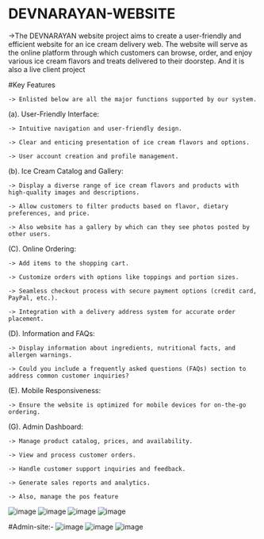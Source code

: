 # DEVNARAYAN-WEBSITE
->The DEVNARAYAN website  project aims to create a user-friendly and efficient website for an ice cream delivery web. The website will serve as the online platform through which customers can browse, order, and enjoy various ice cream flavors and treats delivered to their doorstep. And it is also a live client project 

#Key Features

    -> Enlisted below are all the major functions supported by our system.

(a). User-Friendly Interface:
   
    -> Intuitive navigation and user-friendly design.
   
    -> Clear and enticing presentation of ice cream flavors and options.
   
    -> User account creation and profile management.

(b). Ice Cream Catalog and Gallery:
   
    -> Display a diverse range of ice cream flavors and products with high-quality images and descriptions.
   
    -> Allow customers to filter products based on flavor, dietary preferences, and price.
   
    -> Also website has a gallery by which can they see photos posted by other users.

(C). Online Ordering:
   
    -> Add items to the shopping cart.
   
    -> Customize orders with options like toppings and portion sizes.
   
    -> Seamless checkout process with secure payment options (credit card, PayPal, etc.).
   
    -> Integration with a delivery address system for accurate order placement.

(D). Information and FAQs:
   
    -> Display information about ingredients, nutritional facts, and allergen warnings.
   
    -> Could you include a frequently asked questions (FAQs) section to address common customer inquiries?

(E). Mobile Responsiveness:
   
    -> Ensure the website is optimized for mobile devices for on-the-go ordering.

(G). Admin Dashboard:
   
    -> Manage product catalog, prices, and availability.
   
    -> View and process customer orders.
   
    -> Handle customer support inquiries and feedback.
   
    -> Generate sales reports and analytics.
   
    -> Also, manage the pos feature

 ![image](https://github.com/harshvardhan1212/DEVNARAYAN-WEBSITE/assets/114464402/ac42b43a-a207-4ca6-ad81-ece59ad8193d)
 ![image](https://github.com/harshvardhan1212/DEVNARAYAN-WEBSITE/assets/114464402/eb8ad38d-84df-4c82-9735-1faf9d8ee24b)
 ![image](https://github.com/user-attachments/assets/0e6ce64d-3e97-4f0e-a37d-79783ce87b41)
 ![image](https://github.com/user-attachments/assets/f69d90c6-9862-419b-85e5-9ea35c23f9c4)
 
 #Admin-site:-
 ![image](https://github.com/user-attachments/assets/3898cba4-4c09-4cde-a4e8-287ec603b331)
 ![image](https://github.com/user-attachments/assets/7366ad0e-7831-48b6-ab26-aeac8c96f7aa)
 ![image](https://github.com/user-attachments/assets/9fe9e5b0-dd2e-44d2-8f5f-695b51986dae)



 



 

